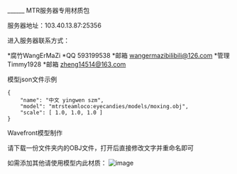 ______ MTR服务器专用材质包

服务器地址：103.40.13.87:25356

进入服务器联系方式：

*腐竹WangErMaZi
    *QQ 593199538
    *邮箱 wangermazibilibili@126.com
*管理Timmy1928
    *邮箱 zheng14514@163.com

模型json文件示例

```
{
    "name": "中文 yingwen szm",
    "model": "mtrsteamloco:eyecandies/models/moxing.obj",
    "scale": [ 1.0, 1.0, 1.0 ]
}
```

Wavefront模型制作

请下载一份文件夹内的OBJ文件，打开后直接修改文字并重命名即可

如需添加其他请使用模型内此材质：
![image](https://github.com/user-attachments/assets/19d887e4-ff5b-482f-a51d-92c90fc400bc)
